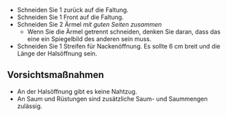 *   Schneiden Sie 1 zurück auf die Faltung.
*   Schneiden Sie 1 Front auf die Faltung.
*   Schneiden Sie 2 Ärmel *mit guten Seiten zusammen*
    *   Wenn Sie die Ärmel getrennt schneiden, denken Sie daran, dass das eine ein Spiegelbild des anderen sein muss.
*   Schneiden Sie 1 Streifen für Nackenöffnung. Es sollte 6 cm breit und die Länge der Halsöffnung sein.

## Vorsichtsmaßnahmen

*   An der Halsöffnung gibt es keine Nahtzug.
*   An Saum und Rüstungen sind zusätzliche Saum- und Saummengen zulässig.
